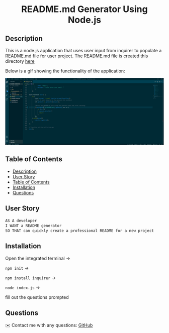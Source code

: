 <h1 align="center">README.md Generator Using Node.js</h1>

## Description
  
This is a node.js application that uses user input from inquirer to populate a README.md file for user project. The README.md file is created this directory [here](./exampleREADME.md)  

Below is a gif showing the functionality of the application:
  
![README Generator](./src/demo-gif.gif)

## Table of Contents
- [Description](#description)
- [User Story](#user-story)
- [Table of Contents](#table-of-contents)
- [Installation](#installation)
- [Questions](#questions)


## User Story
  
```
AS A developer
I WANT a README generator
SO THAT can quickly create a professional README for a new project 
```

## Installation  

Open the integrated terminal ->
  
`npm init` ->
  
`npm install inquirer` ->

`node index.js` ->

fill out the questions prompted

## Questions
✉️ Contact me with any questions: [GitHub](https://github.com/heparish)<br />
  